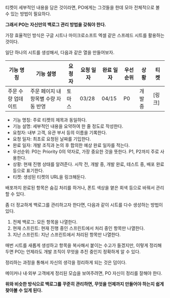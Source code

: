 티켓이 세부적인 내용을 담은 것이라면, PO에게는 그것들을 한데 모아 전체적으로 볼 수 있는 방법이 필요하다.

**그래서 PO는 자신만의 백로그 관리 방법을 갖춰야 한다.**

가장 효율적인 방식은 구글 시트나 마이크로소프트 엑셀 같은 스프레드 시트를 활용하는 것이다.

일단 하나의 시트를 생성해서, 다음과 같은 열을 만들어보자.

| 기능 명칭 | 기능 설명 | 요청자 | 요청 일자 | 완료 일자 | 우선순위 | 상황 | 티켓 |
| --- | --- | --- | --- | --- | --- | --- | --- |
| 주문 수량 업데이트 | 주문 페이지 내 항목별 수량 자동 반영 | 토마스 | 03/28 | 04/15 | P0 | 개발 중 | [링크] |

- 기능 명칭: 주로 티켓의 제목과 동일하다.
- 기능 설명: 세부적인 내용을 요약하여 한 줄 정도로 작성한다.
- 요청자: 내부 고객, 유관 부서 등의 이름을 기록한다.
- 요청 일자: 최초로 요청된 날짜를 기입한다.
- 완료 일자: 개발 조직과 논의 후 합의한 예상 완료 일자를 적는다.
- 우선순위: P0는 Priority 0의 약자로, 가장 중요한 것을 뜻한다. P1, P2까지 주로 사용한다.
- 상황: 현재 진행 상태를 알려준다. 시작 전, 개발 중, 개발 완료, 테스트 중, 배포 완료 등으로 표기한다.
- 티켓: 생성된 티켓의 URL을 링크해둔다.

배포까지 완료된 항목은 숨김 처리를 하거나, 폰트 색상을 옅은 회색 등으로 바꿔서 관리할 수 있다.

좀 더 정교하게 백로그를 관리하고자 한다면, 다음과 같이 시트를 다수 생성하는 방법이 있다.

1. 전체 백로그: 모든 항목을 나열한다.
2. 현재 스프린트: 현재 진행 중인 스프린트에서 처리 중인 항목만 나열한다.
3. 지난 스프린트: 지난 스프린트에서 처리된 항목만 나열한다.

매번 시트를 새롭게 생성하고 항목을 복사해서 붙이는 수고가 들겠지만, 이렇게 정리해두면 PO는 언제라도 개발 조직이 무엇을 추진 중인지 정확하게 알 수 있다.

정리하는 과정을 통해서 자신의 생각을 정리하게 되는 것은 덤이다.

메이커나 내·외부 고객에게 정리된 모습을 보여주려면, PO 자신이 정리를 잘해야 한다.

**위와 비슷한 방식으로 백로그를 꾸준히 관리하면, 무엇을 언제까지 만들어야 하는지 쉽게 찾아볼 수 있게 된다.**
